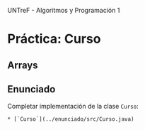 UNTreF - Algoritmos y Programación 1

# Práctica: Curso

## Arrays

## Enunciado

Completar implementación de la clase `Curso`:

	* [`Curso`](../enunciado/src/Curso.java)
	
	
    
